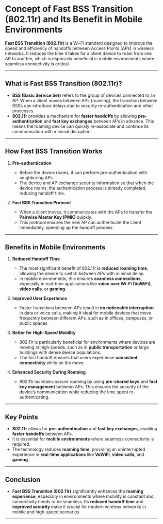 # Concept of Fast BSS Transition (802.11r) and Its Benefit in Mobile Environments

**Fast BSS Transition (802.11r)** is a Wi-Fi standard designed to improve the speed and efficiency of handoffs between Access Points (APs) in wireless networks. It reduces the time it takes for a client device to roam from one AP to another, which is especially beneficial in mobile environments where seamless connectivity is critical.

---

## **What is Fast BSS Transition (802.11r)?**

- **BSS (Basic Service Set)** refers to the group of devices connected to an AP. When a client moves between APs (roaming), the transition between BSSs can introduce delays due to security re-authentication and other processes.
- **802.11r** provides a mechanism for **faster handoffs** by allowing **pre-authentication** and **fast key exchanges** between APs in advance. This means the roaming device can quickly re-associate and continue its communication with minimal disruption.

---

## **How Fast BSS Transition Works**

1. **Pre-authentication**  
   - Before the device roams, it can perform pre-authentication with neighboring APs.
   - The device and AP exchange security information so that when the device roams, the authentication process is already completed, reducing handoff time.

2. **Fast BSS Transition Protocol**  
   - When a client moves, it communicates with the APs to transfer the **Pairwise Master Key (PMK)** quickly.
   - This protocol ensures the new AP can authenticate the client immediately, speeding up the handoff process.

---

## **Benefits in Mobile Environments**

1. **Reduced Handoff Time**  
   - The most significant benefit of 802.11r is **reduced roaming time**, allowing the device to switch between APs with minimal delay.
   - In mobile environments, this ensures **seamless connections**, especially in real-time applications like **voice over Wi-Fi (VoWiFi)**, **video calls**, or **gaming**.

2. **Improved User Experience**  
   - Faster transitions between APs result in **no noticeable interruption** in data or voice calls, making it ideal for mobile devices that move frequently between different APs, such as in offices, campuses, or public spaces.

3. **Better for High-Speed Mobility**  
   - 802.11r is particularly beneficial for environments where devices are moving at high speeds, such as in **public transportation** or large buildings with dense device populations.
   - The fast handoff ensures that users experience **consistent connectivity** while on the move.

4. **Enhanced Security During Roaming**  
   - 802.11r maintains secure roaming by using **pre-shared keys** and **fast key management** between APs. This ensures the security of the device’s communication while reducing the time spent re-authenticating.

---

## **Key Points**

- **802.11r** allows for **pre-authentication** and **fast key exchanges**, enabling **faster handoffs** between APs.
- It is essential for **mobile environments** where seamless connectivity is required.
- The technology reduces **roaming time**, providing an uninterrupted experience in **real-time applications** like **VoWiFi**, **video calls**, and **gaming**.

---

## **Conclusion**

- **Fast BSS Transition (802.11r)** significantly enhances the **roaming experience**, especially in environments where mobility is constant and connectivity needs to be seamless. Its **reduced handoff time** and **improved security** make it crucial for modern wireless networks in mobile and high-speed scenarios.

---